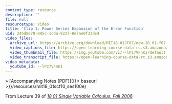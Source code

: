 ```yaml
---
content_type: resource
description: ''
file: null
resourcetype: Video
title: 'Clip 1: Power Series Expansion of the Error Function'
uid: 245d8878-895c-1cda-8227-8e7ae0f33dc4
video_files:
  archive_url: https://archive.org/download/MIT18.01JF07/ocw-18.01-f07-lec39_300k.mp4
  video_captions_file: https://open-learning-course-data-rc.s3.amazonaws.com/18-01sc-single-variable-calculus-fall-2010/ed6ffbeaa9bc557ca195153af60fabdb_--lPz7VFnKI.vtt
  video_thumbnail_file: https://img.youtube.com/vi/--lPz7VFnKI/default.jpg
  video_transcript_file: https://open-learning-course-data-rc.s3.amazonaws.com/18-01sc-single-variable-calculus-fall-2010/07033e5dd4789f82df3cc729d1292341_--lPz7VFnKI.pdf
video_metadata:
  youtube_id: --lPz7VFnKI
---
```


» [Accompanying Notes (PDF)]({{< baseurl >}}/resources/mit18_01scf10_ses100e)

From Lecture 39 of [_18.01 Single Variable Calculus, Fall 2006_](/courses/18-01-single-variable-calculus-fall-2006/pages/video-lectures)